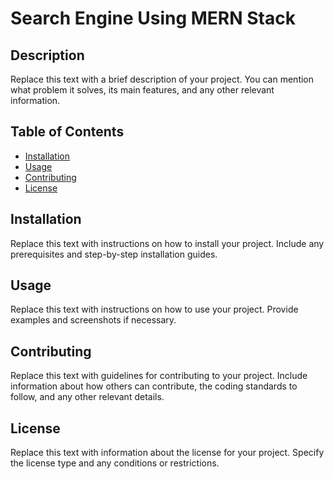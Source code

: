 # Search Engine Using MERN Stack


## Description

Replace this text with a brief description of your project. You can mention what problem it solves, its main features, and any other relevant information.

## Table of Contents

- [Installation](#installation)
- [Usage](#usage)
- [Contributing](#contributing)
- [License](#license)

## Installation

Replace this text with instructions on how to install your project. Include any prerequisites and step-by-step installation guides.

## Usage

Replace this text with instructions on how to use your project. Provide examples and screenshots if necessary.

## Contributing

Replace this text with guidelines for contributing to your project. Include information about how others can contribute, the coding standards to follow, and any other relevant details.

## License

Replace this text with information about the license for your project. Specify the license type and any conditions or restrictions.

